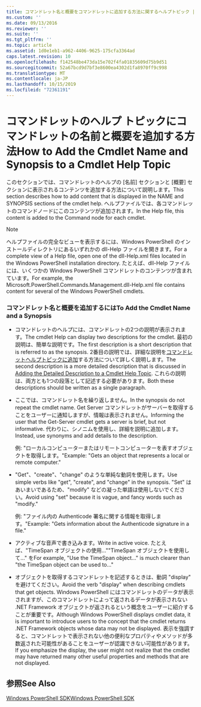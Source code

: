 ```yaml
---
title: コマンドレット名と概要をコマンドレットに追加する方法に関するヘルプトピック |Microsoft Docs
ms.custom: ''
ms.date: 09/13/2016
ms.reviewer: ''
ms.suite: ''
ms.tgt_pltfrm: ''
ms.topic: article
ms.assetid: 1d0e1eb1-a962-4406-9625-175cfa3364ad
caps.latest.revision: 10
ms.openlocfilehash: f142548be473da15e702f4fa01835609d75b9d51
ms.sourcegitcommit: 52a67bcd9d7bf3e8600ea4302d1fa8970ff9c998
ms.translationtype: MT
ms.contentlocale: ja-JP
ms.lasthandoff: 10/15/2019
ms.locfileid: "72361191"
---
```

# <a name="how-to-add-the-cmdlet-name-and-synopsis-to-a-cmdlet-help-topic"></a><span data-ttu-id="2d2e9-102">コマンドレットのヘルプ トピックにコマンドレットの名前と概要を追加する方法</span><span class="sxs-lookup"><span data-stu-id="2d2e9-102">How to Add the Cmdlet Name and Synopsis to a Cmdlet Help Topic</span></span>

<span data-ttu-id="2d2e9-103">このセクションでは、コマンドレットのヘルプの [名前] セクションと [概要] セクションに表示されるコンテンツを追加する方法について説明します。</span><span class="sxs-lookup"><span data-stu-id="2d2e9-103">This section describes how to add content that is displayed in the NAME and SYNOPSIS sections of the cmdlet help.</span></span> <span data-ttu-id="2d2e9-104">ヘルプファイルでは、各コマンドレットのコマンドノードにこのコンテンツが追加されます。</span><span class="sxs-lookup"><span data-stu-id="2d2e9-104">In the Help file, this content is added to the Command node for each cmdlet.</span></span>

> [!NOTE]
> <span data-ttu-id="2d2e9-105">ヘルプファイルの完全なビューを表示するには、Windows PowerShell のインストールディレクトリにあるいずれかの dll-Help ファイルを開きます。</span><span class="sxs-lookup"><span data-stu-id="2d2e9-105">For a complete view of a Help file, open one of the dll-Help.xml files located in the Windows PowerShell installation directory.</span></span> <span data-ttu-id="2d2e9-106">たとえば、dll-Help ファイルには、いくつかの Windows PowerShell コマンドレットのコンテンツが含まれています。</span><span class="sxs-lookup"><span data-stu-id="2d2e9-106">For example, the Microsoft.PowerShell.Commands.Management.dll-Help.xml file contains content for several of the Windows PowerShell cmdlets.</span></span>

### <a name="to-add-the-cmdlet-name-and-a-synopsis"></a><span data-ttu-id="2d2e9-107">コマンドレット名と概要を追加するには</span><span class="sxs-lookup"><span data-stu-id="2d2e9-107">To Add the Cmdlet Name and a Synopsis</span></span>

- <span data-ttu-id="2d2e9-108">コマンドレットのヘルプには、コマンドレットの2つの説明が表示されます。</span><span class="sxs-lookup"><span data-stu-id="2d2e9-108">The cmdlet Help can display two descriptions for the cmdlet.</span></span> <span data-ttu-id="2d2e9-109">最初の説明は、簡単な説明です。</span><span class="sxs-lookup"><span data-stu-id="2d2e9-109">The first description is a short description that is referred to as the synopsis.</span></span> <span data-ttu-id="2d2e9-110">2番目の説明では、詳細な説明を[コマンドレットヘルプトピックに追加](./how-to-add-a-cmdlet-description.md)する方法について詳しく説明します。</span><span class="sxs-lookup"><span data-stu-id="2d2e9-110">The second description is a more detailed description that is discussed in [Adding the Detailed Description to a Cmdlet Help Topic](./how-to-add-a-cmdlet-description.md).</span></span> <span data-ttu-id="2d2e9-111">これらの説明は、両方とも1つの段落として記述する必要があります。</span><span class="sxs-lookup"><span data-stu-id="2d2e9-111">Both these descriptions should be written as a single paragraph.</span></span>

- <span data-ttu-id="2d2e9-112">ここでは、コマンドレット名を繰り返しません。</span><span class="sxs-lookup"><span data-stu-id="2d2e9-112">In the synopsis do not repeat the cmdlet name.</span></span> <span data-ttu-id="2d2e9-113">Get Server コマンドレットがサーバーを取得することをユーザーに通知しますが、情報は表示されません。</span><span class="sxs-lookup"><span data-stu-id="2d2e9-113">Informing the user that the Get-Server cmdlet gets a server is brief, but not informative.</span></span> <span data-ttu-id="2d2e9-114">代わりに、シノニムを使用し、詳細を説明に追加します。</span><span class="sxs-lookup"><span data-stu-id="2d2e9-114">Instead, use synonyms and add details to the description.</span></span>

  <span data-ttu-id="2d2e9-115">例: "ローカルコンピューターまたはリモートコンピューターを表すオブジェクトを取得します。"</span><span class="sxs-lookup"><span data-stu-id="2d2e9-115">Example: "Gets an object that represents a local or remote computer."</span></span>

- <span data-ttu-id="2d2e9-116">"Get"、"create"、"change" のような単純な動詞を使用します。</span><span class="sxs-lookup"><span data-stu-id="2d2e9-116">Use simple verbs like "get", "create", and "change" in the synopsis.</span></span> <span data-ttu-id="2d2e9-117">"Set" はあいまいであるため、"modify" などの凝った単語は使用しないでください。</span><span class="sxs-lookup"><span data-stu-id="2d2e9-117">Avoid using "set" because it is vague, and fancy words such as "modify."</span></span>

  <span data-ttu-id="2d2e9-118">例: "ファイル内の Authenticode 署名に関する情報を取得します。"</span><span class="sxs-lookup"><span data-stu-id="2d2e9-118">Example: "Gets information about the Authenticode signature in a file."</span></span>

- <span data-ttu-id="2d2e9-119">アクティブな音声で書き込みます。</span><span class="sxs-lookup"><span data-stu-id="2d2e9-119">Write in active voice.</span></span> <span data-ttu-id="2d2e9-120">たとえば、"TimeSpan オブジェクトの使用...""TimeSpan オブジェクトを使用して..." を</span><span class="sxs-lookup"><span data-stu-id="2d2e9-120">For example, "Use the TimeSpan object..." is much clearer than "the TimeSpan object can be used to..."</span></span>

- <span data-ttu-id="2d2e9-121">オブジェクトを取得するコマンドレットを記述するときは、動詞 "display" を避けてください。</span><span class="sxs-lookup"><span data-stu-id="2d2e9-121">Avoid the verb "display" when describing cmdlets that get objects.</span></span> <span data-ttu-id="2d2e9-122">Windows PowerShell にはコマンドレットのデータが表示されますが、このコマンドレットによって返されるデータが表示されない .NET Framework オブジェクトが返されるという概念をユーザーに紹介することが重要です。</span><span class="sxs-lookup"><span data-stu-id="2d2e9-122">Although Windows PowerShell displays cmdlet data, it is important to introduce users to the concept that the cmdlet returns .NET Framework objects whose data may not be displayed.</span></span> <span data-ttu-id="2d2e9-123">表示を強調すると、コマンドレットで表示されない他の便利なプロパティやメソッドが多数返された可能性があることをユーザーが認識できない可能性があります。</span><span class="sxs-lookup"><span data-stu-id="2d2e9-123">If you emphasize the display, the user might not realize that the cmdlet may have returned many other useful properties and methods that are not displayed.</span></span>

## <a name="see-also"></a><span data-ttu-id="2d2e9-124">参照</span><span class="sxs-lookup"><span data-stu-id="2d2e9-124">See Also</span></span>

 [<span data-ttu-id="2d2e9-125">Windows PowerShell SDK</span><span class="sxs-lookup"><span data-stu-id="2d2e9-125">Windows PowerShell SDK</span></span>](../windows-powershell-reference.md)